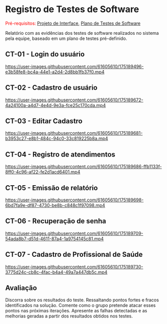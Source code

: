 # Registro de Testes de Software

<span style="color:red">Pré-requisitos: <a href="3-Projeto de Interface.md"> Projeto de Interface</a></span>, <a href="8-Plano de Testes de Software.md"> Plano de Testes de Software</a>

Relatório com as evidências dos testes de software realizados no sistema pela equipe, baseado em um plano de testes pré-definido.


## CT-01 - Login do usuário
https://user-images.githubusercontent.com/61605610/175189496-e3b58fe8-bc4a-44e1-a2d4-2d8bb1fb37f0.mp4

## CT-02 - Cadastro de usuário  
https://user-images.githubusercontent.com/61605610/175189672-4a24100a-a4d7-4e4d-9e3a-fce25c170cda.mp4

## CT-03 - Editar Cadastro
https://user-images.githubusercontent.com/61605610/175189681-b3953c27-e8b1-484c-94c0-33c819225b8a.mp4

## CT-04 - Registro de atendimentos
https://user-images.githubusercontent.com/61605610/175189686-ffb1133f-8ff0-4c96-af22-fe2d1acd6401.mp4

## CT-05 - Emissão de relatório
https://user-images.githubusercontent.com/61605610/175189698-6bd7fa9e-df87-4730-be8b-c848c1f97098.mp4

## CT-06 - Recuperação de senha
https://user-images.githubusercontent.com/61605610/175189709-54ada8b7-d51d-4611-87a4-1a9754145c81.mp4

## CT-07 - Cadastro de Profissional de Saúde
https://user-images.githubusercontent.com/61605610/175189730-3775d24c-cb8c-4fac-b4a4-49a7a447db5c.mp4

## Avaliação

Discorra sobre os resultados do teste. Ressaltando pontos fortes e fracos identificados na solução. Comente como o grupo pretende atacar esses pontos nas próximas iterações. Apresente as falhas detectadas e as melhorias geradas a partir dos resultados obtidos nos testes.
